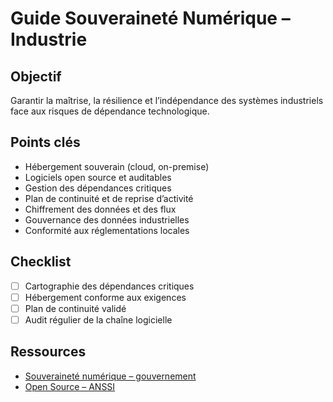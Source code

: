 # Guide Souveraineté Numérique – Industrie

## Objectif
Garantir la maîtrise, la résilience et l’indépendance des systèmes industriels face aux risques de dépendance technologique.

## Points clés
- Hébergement souverain (cloud, on-premise)
- Logiciels open source et auditables
- Gestion des dépendances critiques
- Plan de continuité et de reprise d’activité
- Chiffrement des données et des flux
- Gouvernance des données industrielles
- Conformité aux réglementations locales

## Checklist
- [ ] Cartographie des dépendances critiques
- [ ] Hébergement conforme aux exigences
- [ ] Plan de continuité validé
- [ ] Audit régulier de la chaîne logicielle

## Ressources
- [Souveraineté numérique – gouvernement](https://www.economie.gouv.fr/entreprises/souverainete-numerique)
- [Open Source – ANSSI](https://www.ssi.gouv.fr/guide/open-source/)
